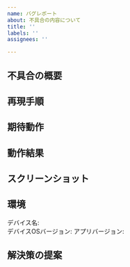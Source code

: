 ```yaml
---
name: バグレポート
about: 不具合の内容について
title: ''
labels: ''
assignees: ''

---
```


## 不具合の概要
<!-- 不具合の詳細を記載してください -->

## 再現手順
<!-- 再現手順を記載してください -->

## 期待動作
<!-- 期待される動作を記載してください -->

## 動作結果
<!-- 現在、どのような動作になっているか記載してください -->

## スクリーンショット
<!-- スクリーンショットがあれば、添付してください -->

## 環境
<!-- 再現環境を記載してください -->
デバイス名:  
デバイスOSバージョン: 
アプリバージョン: 

## 解決策の提案
<!-- 解決策の提案があれば、記載してください -->
